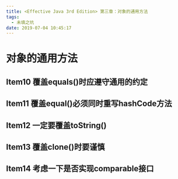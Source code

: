 ```yaml
---
title: <Effective Java 3rd Edition> 第三章：对象的通用方法
tags:
  - 未填之坑
date: 2019-07-04 10:45:17
---
```



# 对象的通用方法

## Item10 覆盖equals()时应遵守通用的约定

## Item11 覆盖equal()必须同时重写hashCode方法

## Item12 一定要覆盖toString()

## Item13 覆盖clone()时要谨慎

## Item14 考虑一下是否实现comparable接口
